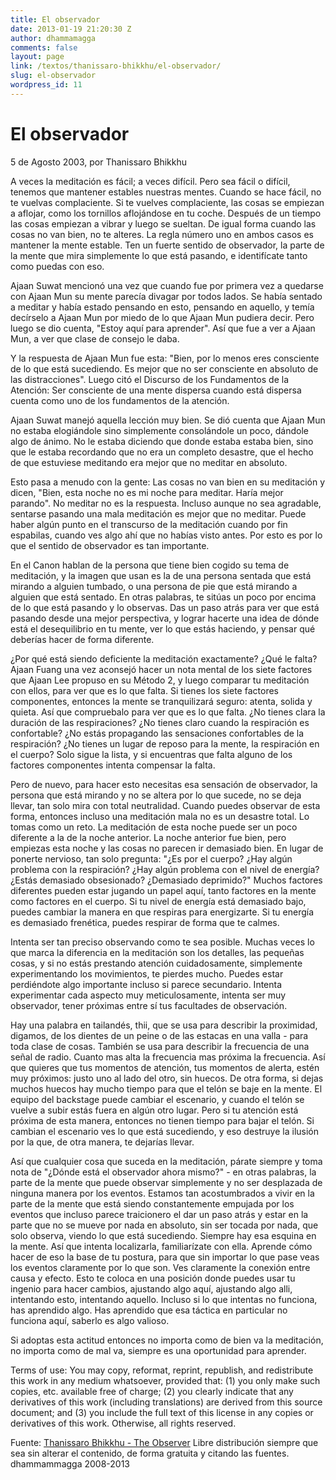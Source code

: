 ```yaml
---
title: El observador
date: 2013-01-19 21:20:30 Z
author: dhammamagga
comments: false
layout: page
link: /textos/thanissaro-bhikkhu/el-observador/
slug: el-observador
wordpress_id: 11
---
```


# El observador




5 de Agosto 2003, por Thanissaro Bhikkhu<!-- more -->




A veces la meditación es fácil; a veces difícil. Pero sea fácil o difícil, tenemos que mantener estables nuestras mentes. Cuando se hace fácil, no te vuelvas complaciente. Si te vuelves complaciente, las cosas se empiezan a aflojar, como los tornillos aflojándose en tu coche. Después de un tiempo las cosas empiezan a vibrar y luego se sueltan. De igual forma cuando las cosas no van bien, no te alteres. La regla número uno en ambos casos es mantener la mente estable. Ten un fuerte sentido de observador, la parte de la mente que mira simplemente lo que está pasando, e identifícate tanto como puedas con eso.




Ajaan Suwat mencionó una vez que cuando fue por primera vez a quedarse con Ajaan Mun su mente parecía divagar por todos lados. Se había sentado a meditar y había estado pensando en esto, pensando en aquello, y temía decírselo a Ajaan Mun por miedo de lo que Ajaan Mun pudiera decir. Pero luego se dio cuenta, "Estoy aquí para aprender". Así que fue a ver a Ajaan Mun, a ver que clase de consejo le daba.


Y la respuesta de Ajaan Mun fue esta: "Bien, por lo menos eres consciente de lo que está sucediendo. Es mejor que no ser consciente en absoluto de las distracciones". Luego citó el Discurso de los Fundamentos de la Atención: Ser consciente de una mente dispersa cuando está dispersa cuenta como uno de los fundamentos de la atención.

Ajaan Suwat manejó aquella lección muy bien. Se dió cuenta que Ajaan Mun no estaba elogiándole sino simplemente consolándole un poco, dándole algo de ánimo. No le estaba diciendo que donde estaba estaba bien, sino que le estaba recordando que no era un completo desastre, que el hecho de que estuviese meditando era mejor que no meditar en absoluto.

Esto pasa a menudo con la gente: Las cosas no van bien en su meditación y dicen, "Bien, esta noche no es mi noche para meditar. Haría mejor parando". No meditar no es la respuesta. Incluso aunque no sea agradable, sentarse pasando una mala meditación es mejor que no meditar. Puede haber algún punto en el transcurso de la meditación cuando por fin espabilas, cuando ves algo ahí que no habías visto antes. Por esto es por lo que el sentido de observador es tan importante.

En el Canon hablan de la persona que tiene bien cogido su tema de meditación, y la imagen que usan es la de una persona sentada que está mirando a alguien tumbado, o una persona de pie que está mirando a alguien que está sentado. En otras palabras, te sitúas un poco por encima de lo que está pasando y lo observas. Das un paso atrás para ver que está pasando desde una mejor perspectiva, y lograr hacerte una idea de dónde está el desequilibrio en tu mente, ver lo que estás haciendo, y pensar qué deberías hacer de forma diferente.

¿Por qué está siendo deficiente la meditación exactamente? ¿Qué le falta? Ajaan Fuang una vez aconsejó hacer un nota mental de los siete factores que Ajaan Lee propuso en su Método 2, y luego comparar tu meditación con ellos, para ver que es lo que falta. Si tienes los siete factores componentes, entonces la mente se tranquilizará seguro: atenta, solida y quieta. Así que compruebalo para ver que es lo que falta. ¿No tienes clara la duración de las respiraciones? ¿No tienes claro cuando la respiración es confortable? ¿No estás propagando las sensaciones confortables de la respiración? ¿No tienes un lugar de reposo para la mente, la respiración en el cuerpo? Solo sigue la lista, y si encuentras que falta alguno de los factores componentes intenta compensar la falta.

Pero de nuevo, para hacer esto necesitas esa sensación de observador, la persona que está mirando y no se altera por lo que sucede, no se deja llevar, tan solo mira con total neutralidad. Cuando puedes observar de esta forma, entonces incluso una meditación mala no es un desastre total. Lo tomas como un reto. La meditación de esta noche puede ser un poco diferente a la de la noche anterior. La noche anterior fue bien, pero empiezas esta noche y las cosas no parecen ir demasiado bien. En lugar de ponerte nervioso, tan solo pregunta: "¿Es por el cuerpo? ¿Hay algún problema con la respiración? ¿Hay algún problema con el nivel de energía? ¿Estás demasiado obsesionado? ¿Demasiado deprimido?" Muchos factores diferentes pueden estar jugando un papel aquí, tanto factores en la mente como factores en el cuerpo. Si tu nivel de energía está demasiado bajo, puedes cambiar la manera en que respiras para energizarte. Si tu energía es demasiado frenética, puedes respirar de forma que te calmes.

Intenta ser tan preciso observando como te sea posible. Muchas veces lo que marca la diferencia en la meditación son los detalles, las pequeñas cosas, y si no estás prestando atención cuidadosamente, simplemente experimentando los movimientos, te pierdes mucho. Puedes estar perdiéndote algo importante incluso si parece secundario. Intenta experimentar cada aspecto muy meticulosamente, intenta ser muy observador, tener próximas entre sí tus facultades de observación.

Hay una palabra en tailandés, thii, que se usa para describir la proximidad, digamos, de los dientes de un peine o de las estacas en una valla - para toda clase de cosas. También se usa para describir la frecuencia de una señal de radio. Cuanto mas alta la frecuencia mas próxima la frecuencia. Así que quieres que tus momentos de atención, tus momentos de alerta, estén muy próximos: justo uno al lado del otro, sin huecos. De otra forma, si dejas muchos huecos hay mucho tiempo para que el telón se baje en la mente. El equipo del backstage puede cambiar el escenario, y cuando el telón se vuelve a subir estás fuera en algún otro lugar. Pero si tu atención está próxima de esta manera, entonces no tienen tiempo para bajar el telón. Si cambian el escenario ves lo que está sucediendo, y eso destruye la ilusión por la que, de otra manera, te dejarías llevar.

Así que cualquier cosa que suceda en la meditación, párate siempre y toma nota de "¿Dónde está el observador ahora mismo?" - en otras palabras, la parte de la mente que puede observar simplemente y no ser desplazada de ninguna manera por los eventos. Estamos tan acostumbrados a vivir en la parte de la mente que está siendo constantemente empujada por los eventos que incluso parece traicionero el dar un paso atrás y estar en la parte que no se mueve por nada en absoluto, sin ser tocada por nada, que solo observa, viendo lo que está sucediendo. Siempre hay esa esquina en la mente. Así que intenta localizarla, familiarízate con ella. Aprende cómo hacer de eso la base de tu postura, para que sin importar lo que pase veas los eventos claramente por lo que son. Ves claramente la conexión entre causa y efecto. Esto te coloca en una posición donde puedes usar tu ingenio para hacer cambios, ajustando algo aquí, ajustando algo alli, intentando esto, intentando aquello. Incluso si lo que intentas no funciona, has aprendido algo. Has aprendido que esa táctica en particular no funciona aquí, saberlo es algo valioso.

Si adoptas esta actitud entonces no importa como de bien va la meditación, no importa como de mal va, siempre es una oportunidad para aprender.<!-- more -->


Terms of use: You may copy, reformat, reprint, republish, and redistribute this work in any medium whatsoever, provided that: (1) you only make such copies, etc. available free of charge; (2) you clearly indicate that any derivatives of this work (including translations) are derived from this source document; and (3) you include the full text of this license in any copies or derivatives of this work. Otherwise, all rights reserved.<!-- more -->




Fuente: [Thanissaro Bhikkhu - The Observer](http://www.accesstoinsight.org/lib/authors/thanissaro/meditations.html#observer)
Libre distribución siempre que sea sin alterar el contenido, de forma gratuita y citando las fuentes.
dhammammagga 2008-2013
